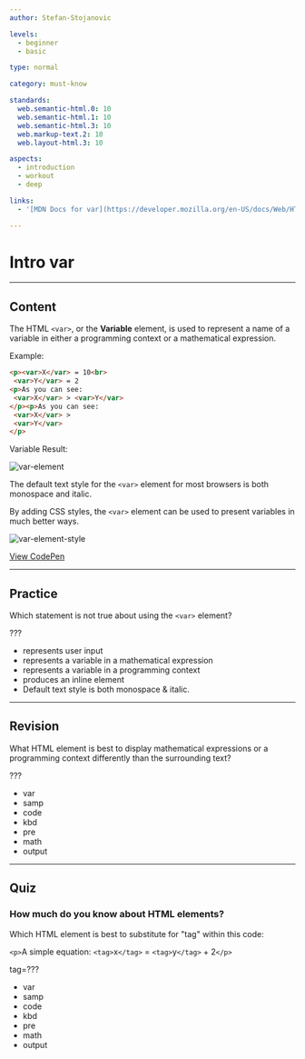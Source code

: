 ```yaml
---
author: Stefan-Stojanovic

levels:
  - beginner
  - basic

type: normal

category: must-know

standards:
  web.semantic-html.0: 10
  web.semantic-html.1: 10
  web.semantic-html.3: 10
  web.markup-text.2: 10
  web.layout-html.3: 10

aspects:
  - introduction
  - workout
  - deep

links:
  - '[MDN Docs for var](https://developer.mozilla.org/en-US/docs/Web/HTML/Element/var){website}'

---
```

# Intro var
---
## Content

The HTML `<var>`, or the **Variable** element, is used to represent a name of a variable in either a programming context or a mathematical expression.

Example:
```html
<p><var>X</var> = 10<br>
 <var>Y</var> = 2
<p>As you can see:
 <var>X</var> > <var>Y</var>
</p><p>As you can see:
 <var>X</var> >
 <var>Y</var>
</p>
```

Variable Result:

![var-element](%3Csvg%20xmlns%3D%22http%3A%2F%2Fwww.w3.org%2F2000%2Fsvg%22%20width%3D%22320%22%20height%3D%22106%22%3E%3Cg%20fill%3D%22none%22%20fill-rule%3D%22evenodd%22%3E%3Crect%20width%3D%22320%22%20height%3D%22106%22%20fill%3D%22%23FFF%22%20rx%3D%229%22%2F%3E%3Cpath%20fill%3D%22%23000%22%20d%3D%22M18.8125%2032.53125c-.40625-.30208-.70573-.67448-.89844-1.11719-.1927-.4427-.21614-.8828-.07031-1.32031.02083-.32292.10156-.63281.24219-.92969.14062-.29687.3125-.58073.51562-.85156a7.1394%207.1394%200%200%201%20.66407-.76563l.67187-.67187c.04167-.125.11458-.23437.21875-.32813.10417-.09375.21615-.18489.33594-.27343.11979-.08854.23958-.1849.35937-.28907.1198-.10416.21615-.22395.28907-.35937-.04167-.14583-.10938-.29167-.20313-.4375-.09375-.14583-.19792-.29167-.3125-.4375a13.27528%2013.27528%200%200%200-.35938-.4375c-.125-.14583-.23958-.29687-.34374-.45313-.01042-.05208-.04948-.0677-.1172-.04687-.0677.02083-.11718.01563-.14843-.01563.02083-.16666-.01302-.34635-.10156-.53906-.08854-.1927-.20573-.35677-.35157-.49218.05209-.125.10157-.28646.14844-.48438.04688-.19792.03386-.41146-.03906-.64063-.01042-.10416.0026-.20312.03906-.29687.03646-.09375.07552-.1823.11719-.26563.04167-.08333.07292-.16406.09375-.24218.02083-.07813.01563-.15886-.01563-.24219.15626-.02083.29948-.01302.4297.02344.1302.03646.25.07812.35937.125.10937.04687.21354.08593.3125.11718.09896.03126.19531.02605.28906-.01562-.02083.0625-.02344.10677-.00781.13281a.17954.17954%200%200%200%20.0625.0625c.02604.01563.05208.02865.07812.03907.02604.01041.03907.03645.03907.07812.19791.0625.41406.19792.64843.40625.23438.20833.46094.4375.67969.6875s.41667.4974.59375.74219c.17708.24479.3073.4349.39063.57031.30208-.1875.6276-.41146.97656-.67188a149.51991%20149.51991%200%200%201%201.07812-.79687c.3698-.27083.7448-.52864%201.125-.77344.38021-.24479.7526-.4401%201.11719-.58593.20833.09375.3724.21354.49219.35937.11979.14583.21875.29948.29687.46094a9.91948%209.91948%200%200%201%20.21875.48437c.06771.16146.15886.30469.27344.42969-.10417.20833-.21354.38281-.32813.52344-.11458.14062-.19791.3099-.25.50781-.26041.10417-.57291.27083-.9375.5-.3125.19792-.70833.46875-1.1875.8125-.47916.34375-1.04687.79687-1.70312%201.35938.15625.17708.28385.34374.38281.5.09896.15625.17969.29166.24219.40624.07292.13542.1302.26042.17188.375.11458.08334.20833.1823.28124.29688a7.84229%207.84229%200%200%201%20.21094.35156c.06771.1198.14323.23177.22657.33594.08333.10417.1927.1875.32812.25.04167.1875.09375.36198.15625.52344s.1224.3203.17969.47656c.05729.15625.10416.3099.14062.46094.03646.15104.04948.30468.03907.46093-.08334.28126-.20834.51563-.375.70313-.16667.1875-.28646.3802-.35938.57813a6.32433%206.32433%200%200%200-.33594.10156c-.10937.03646-.20052.09114-.27343.16406l-1.0625-.75c-.1875-.625-.45834-1.22396-.8125-1.79688-.35417-.57291-.69792-1.0677-1.03126-1.48437-.5.38542-.97916.8125-1.4375%201.28125-.45833.46875-.875.96875-1.25%201.5-.02083.26042-.05208.47656-.09374.64844-.04167.17187-.10938.3151-.20313.42968-.09375.11459-.21354.21355-.35938.29688-.14583.08333-.32812.16667-.54687.25zm22.05469-7.26563h-7.5625v-1.3125h7.5625v1.3125zm0%203.47657h-7.5625v-1.3125h7.5625v1.3125zM52.16406%2032h-1.40625v-8.96094c-.33854.32292-.78255.64583-1.33203.96875-.54948.32292-1.04297.5651-1.48047.72657V23.375c.78646-.3698%201.47396-.8177%202.0625-1.34375.58855-.52604%201.00521-1.03646%201.25-1.53125h.90625V32zm3.60157-5.64844c0-1.35417.13932-2.444.41796-3.26953.27865-.82552.6927-1.46224%201.2422-1.91015C57.97525%2020.72396%2058.66665%2020.5%2059.5%2020.5c.61459%200%201.15364.1237%201.61719.3711.46354.2474.84635.60416%201.14843%201.0703.30209.46615.53907%201.03386.71094%201.70313.17188.66928.25782%201.57161.25782%202.70703%200%201.34376-.13802%202.42838-.41407%203.2539-.27604.82553-.6888%201.46355-1.23828%201.91407-.54948.45052-1.24348.67578-2.08203.67578-1.10417%200-1.97135-.39583-2.60156-1.1875-.75521-.95313-1.13282-2.5052-1.13282-4.65625zm1.4453%200c0%201.88022.22006%203.13151.66016%203.7539.44011.6224.98307.9336%201.62891.9336.64584%200%201.1888-.3125%201.6289-.9375.44011-.625.66016-1.87499.66016-3.75%200-1.88542-.22005-3.13802-.66015-3.75781-.44011-.6198-.98828-.92969-1.64453-.92969-.64584%200-1.16146.27344-1.54688.82032-.48438.69792-.72656%201.98696-.72656%203.86718zm-36.8828%2029.16407c-.91668-.125-1.47396-.60938-1.67188-1.45313l.01563-.17188.14062-.42187a8.78348%208.78348%200%200%201%20.17188-.52344c.0625-.17187.16666-.32552.3125-.46093.03125-.09376.09114-.23698.17968-.4297.08854-.1927.23698-.48176.44532-.86718.16666-.30208.29947-.54167.39843-.71875.09896-.17708.17969-.3125.24219-.40625-.10417-.1875-.25-.3698-.4375-.54688-.16667-.3125-.3099-.61197-.42969-.89843-.11979-.28646-.21093-.54427-.27343-.77344-.01042-.25-.05209-.5052-.125-.76563l-.09376-.40624c-.03125-.13542-.04687-.27605-.04687-.42188-.04167-.07292-.07812-.16667-.10938-.28125l.03126-.1875c.05208-.08333.0651-.19531.03906-.33594-.02604-.14062-.0599-.28385-.10157-.42968-.03125-.13542-.0599-.27865-.08593-.4297-.02604-.15103-.03386-.29947-.02344-.4453.01042-.14584.04948-.28646.11719-.42188.0677-.13542.1849-.25.35156-.34375l.15625-.10938.15625.09376c.11458.07291.22396.13541.32813.1875l.3125.15624c.125.0625.25.1276.375.19532.125.0677.26041.14323.40624.22656l.15626.10938-.01563.17187c0%20.02083.0052.04687.01563.07813.01041.03125.02604.05729.04687.07812l.17188.04688.01562.21874v.1875c0%20.09376.0052.15886.01563.19532.01041.03646.03124.07552.0625.11718l.07812.20313c0%20.1875.01562.35417.04688.5a6.70985%206.70985%200%200%200%20.10937.4375%203.32603%203.32603%200%200%201%20.125.44531c.03125.15104.03646.3151.01563.49219.0625-.03125.125-.07812.1875-.14063.02083-.02083.04427-.04166.0703-.0625.02605-.02083.0547-.04166.08594-.0625l1.09376-1.48437-.03126-.1875.39063-.375a4.79142%204.79142%200%200%200%20.29688-.25781c.09375-.08854.17187-.1901.23437-.30469l.09375-.14063c.46875-.625%201.07291-1.01041%201.8125-1.15624l.26563-.0625.07812.25c.05208.14583.15365.27343.30469.3828.15104.10938.3151.21615.49218.32032l.17188.10938c.0625.125.09375.21874.09375.28124s-.0052.11459-.01563.15626l.07813.20312c-.11458.30208-.23958.51823-.375.64844a5.60175%205.60175%200%200%201-.42188.36718c-.11458.09376-.21874.1875-.3125.28126-.09375.09375-.16666.19791-.21874.3125l-.125.15624c-.26042.13542-.42709.33334-.5.59376l-.0625.21874h-.23438c-.01042%200-.03646.02344-.07813.07032-.04166.04687-.10416.15885-.1875.33593-.09375.125-.15885.20573-.1953.2422l-.08594.08593a7.0121%207.0121%200%200%200-.0547.14063c-.01562.04166-.03385.09374-.05468.15624l-.09375.125c-.09375.08334-.16146.16407-.20313.2422-.04166.07812-.08854.16926-.14062.27343-.04167.09375-.08854.1901-.14063.28906-.05208.09896-.125.19531-.21874.28907l.03124.17187-.125.10938c-.08333.07291-.15624.16406-.21874.27343-.0625.10938-.125.22136-.1875.33594-.0625.125-.13021.25-.20313.375-.07292.125-.16667.23958-.28125.34375-.07292.1875-.13802.33333-.19531.4375-.0573.10417-.15365.22917-.28907.375-.125.5-.42187%201.03646-.89062%201.60938-.01042.11458-.04427.22656-.10156.33593-.0573.10938-.11719.21094-.17969.30469a3.47114%203.47114%200%200%201-.07031.13281c-.02604.04688-.04427.08073-.05469.10157l-.04688.17187c-.0625.11458-.1276.20833-.1953.28125-.06772.07292-.13282.14062-.19532.20313-.03125.02083-.0599.04687-.08594.07812-.02604.03125-.04948.0573-.07031.07813l-.26563.09374zm18.46093-7.25h-7.5625v-1.3125h7.5625v1.3125zm0%203.47656h-7.5625v-1.3125h7.5625v1.3125zm13.39063%201.90625V55h-7.57032c-.01041-.33854.04428-.66406.16407-.97656.1927-.51563.5013-1.02344.92578-1.52344.42448-.5%201.03776-1.07812%201.83984-1.73438%201.2448-1.02083%202.08594-1.82942%202.52344-2.42578.4375-.59635.65625-1.16015.65625-1.6914%200-.5573-.19922-1.02734-.59766-1.41016-.39844-.38281-.91796-.57422-1.55859-.57422-.67709%200-1.21875.20313-1.625.60938s-.61198.96874-.61719%201.6875L44.875%2046.8125c.09896-1.07813.47135-1.89974%201.11719-2.46484.64583-.56511%201.51301-.84766%202.60156-.84766%201.09896%200%201.96875.30468%202.60938.91406.64062.60938.96093%201.36458.96093%202.26563%200%20.45833-.09375.90885-.28125%201.35156-.1875.44271-.4987.90885-.9336%201.39844-.43489.48958-1.15754%201.16145-2.16796%202.01562-.84375.70834-1.38542%201.1888-1.625%201.4414-.23958.25261-.4375.50652-.59375.76173h5.61719zM17.97656%2095L22.375%2083.54687h1.63281L28.69531%2095h-1.72656l-1.33594-3.46875h-4.78906L19.58594%2095h-1.60938zm3.30469-4.70313h3.88281L23.96875%2087.125c-.36459-.96355-.63542-1.7552-.8125-2.375-.14583.73438-.35156%201.46354-.61719%202.1875l-1.25781%203.35938zm7.88281%202.22657l1.39063-.21875c.07812.5573.29557.98437.65234%201.28125.35677.29687.85547.44531%201.4961.44531.64583%200%201.125-.1315%201.4375-.39453.3125-.26302.46874-.57161.46874-.92578%200-.31771-.13801-.56771-.41406-.75-.1927-.125-.67187-.28386-1.4375-.47656-1.03125-.26042-1.74609-.48568-2.14453-.67579-.39844-.1901-.70052-.45312-.90625-.78906-.20573-.33594-.3086-.70703-.3086-1.11328%200-.3698.08464-.71224.25391-1.02734.16928-.31511.39974-.57683.69141-.78516.21875-.16146.51693-.29818.89453-.41016.3776-.11198.78255-.16796%201.21485-.16796.65104%200%201.22265.09374%201.71484.28124.49219.1875.85547.44141%201.08984.76172.23438.32032.39584.7487.48438%201.28516l-1.375.1875c-.0625-.42709-.2435-.76042-.54297-1-.29948-.23958-.72265-.35938-1.26953-.35938-.64584%200-1.10677.10677-1.38282.32032-.27604.21354-.41406.46354-.41406.75%200%20.18229.0573.34635.17188.49219.11458.15104.29427.27604.53906.375.14063.05208.55468.17187%201.24219.35937.9948.26563%201.6888.48307%202.08203.65234.39323.16928.70182.41537.92578.73829.22396.32291.33594.72395.33594%201.20312%200%20.46875-.13672.91015-.41016%201.32422-.27344.41406-.66796.73437-1.1836.96094-.51562.22656-1.09895.33984-1.75.33984-1.07812%200-1.89973-.22396-2.46484-.67188-.5651-.44791-.92578-1.11197-1.08203-1.99218zm12.94532%205.67187l-.15626-1.32031c.3073.08333.57552.125.8047.125.3125%200%20.5625-.05208.75-.15625s.34114-.25.46093-.4375c.08854-.14063.23177-.48958.42969-1.04688.02604-.07812.0677-.1927.125-.34374l-3.14844-8.3125h1.51563l1.72656%204.80468c.22396.60938.42448%201.25.60156%201.92188.16146-.64584.35417-1.27604.57813-1.89063l1.77343-4.83594h1.40625l-3.15625%208.4375c-.33854.91147-.60156%201.53907-.78906%201.88282-.25.46354-.53646.80338-.85938%201.01953-.32291.21615-.70833.32422-1.15624.32422-.27084%200-.57292-.0573-.90626-.17188zm7.53906-7.34375c0-1.53646.42708-2.67447%201.28125-3.41406.71354-.61459%201.58333-.92188%202.60937-.92188%201.14063%200%202.07292.3737%202.79688%201.1211.72396.7474%201.08593%201.77994%201.08593%203.09766%200%201.0677-.16015%201.90754-.48046%202.51953-.32032.61198-.78646%201.08723-1.39844%201.42578-.61198.33854-1.27995.50781-2.0039.50781-1.16147%200-2.10026-.3724-2.81641-1.11719-.71615-.7448-1.07422-1.8177-1.07422-3.21875zm1.44531%200c0%201.0625.23177%201.85807.69531%202.38672.46355.52865%201.04687.79297%201.75.79297.69792%200%201.27865-.26562%201.74219-.79688.46354-.53125.69531-1.34114.69531-2.42968%200-1.02605-.23307-1.80339-.69922-2.33203-.46614-.52865-1.04557-.79297-1.73828-.79297-.70313%200-1.28645.26302-1.75.78906-.46354.52604-.69531%201.3203-.69531%202.38281zM64.50781%2095v-1.21875c-.64583.9375-1.52343%201.40625-2.63281%201.40625-.48959%200-.94661-.09375-1.3711-.28125-.42448-.1875-.73958-.42318-.9453-.70703-.20574-.28386-.35027-.63151-.4336-1.04297-.0573-.27604-.08594-.71354-.08594-1.3125v-5.14063h1.40625v4.60157c0%20.73438.02865%201.22916.08594%201.48437.08854.3698.27604.66016.5625.8711.28646.21093.64062.3164%201.0625.3164.42188%200%20.8177-.10807%201.1875-.32422.3698-.21614.63151-.51041.78516-.8828.15364-.3724.23046-.91277.23046-1.6211v-4.44531h1.40626V95H64.5078zm13.32031-3.03906l1.38282.17969c-.15104.95312-.53776%201.69921-1.16016%202.23828-.6224.53906-1.38671.80859-2.29297.80859-1.13542%200-2.04817-.37109-2.73828-1.11328-.6901-.7422-1.03516-1.80598-1.03516-3.1914%200-.89585.14844-1.6797.44532-2.35157.29687-.67188.7487-1.17578%201.35547-1.51172.60677-.33594%201.26692-.5039%201.98046-.5039.90105%200%201.63802.22786%202.21094.68359.57292.45573.9401%201.10286%201.10156%201.9414l-1.36718.21094c-.13021-.5573-.36068-.97656-.6914-1.25781-.33074-.28125-.73048-.42188-1.19923-.42188-.70833%200-1.28385.2539-1.72656.76172-.44271.50782-.66406%201.3112-.66406%202.41016%200%201.11459.21354%201.92448.64062%202.42969.42709.5052.98437.75781%201.67188.75781.55208%200%201.01302-.16927%201.38281-.50781.3698-.33855.60417-.85937.70313-1.5625zm8%202.01562c-.52083.44271-1.02213.75521-1.5039.9375-.48177.1823-.9987.27344-1.55078.27344-.91147%200-1.61198-.22265-2.10156-.66797-.4896-.44531-.73438-1.01432-.73438-1.70703%200-.40625.09245-.77734.27734-1.11328.1849-.33594.42709-.60547.72657-.8086.29948-.20312.63671-.35677%201.01171-.46093.27605-.07292.69271-.14323%201.25-.21094%201.13543-.13542%201.97136-.29687%202.50782-.48438.0052-.1927.00781-.3151.00781-.36718%200-.57292-.13281-.97656-.39844-1.21094-.35937-.31771-.89322-.47656-1.60156-.47656-.66146%200-1.14974.11588-1.46484.34765-.31511.23178-.54818.64193-.69922%201.23047l-1.375-.1875c.125-.58854.33073-1.0638.61719-1.42578.28645-.36198.70051-.64062%201.24218-.83594.54167-.19531%201.16927-.29296%201.88281-.29296.70834%200%201.28386.08333%201.72657.25.4427.16666.76823.3763.97656.6289.20833.2526.35417.57161.4375.95703.04688.23959.07031.67187.07031%201.29688v1.875c0%201.3073.02995%202.13411.08985%202.48047.0599.34635.17838.67838.35546.99609h-1.46874c-.14584-.29167-.23959-.63281-.28126-1.02344zm-.11718-3.14062c-.51042.20833-1.27604.38541-2.29688.53125-.57813.08333-.98698.17708-1.22656.28125-.23958.10416-.42448.2565-.55469.45703-.1302.20052-.19531.42317-.19531.66797%200%20.375.14193.6875.42578.9375.28386.25.69922.375%201.2461.375.54166%200%201.02343-.1185%201.4453-.35547.42188-.23698.73178-.5612.9297-.97266.15104-.3177.22656-.78645.22656-1.40625v-.51562zM89.3125%2095v-8.29688h1.26563v1.1797c.60937-.91147%201.48957-1.3672%202.64062-1.3672.5%200%20.95963.08985%201.3789.26954.41928.17968.73308.41536.94141.70703.20834.29167.35417.63802.4375%201.03906.05209.26042.07813.71614.07813%201.36719V95h-1.40625v-5.04688c0-.57291-.05469-1.0013-.16406-1.28515-.10938-.28386-.30339-.51042-.58204-.67969-.27864-.16927-.60546-.2539-.98046-.2539-.59897%200-1.11589.1901-1.55079.5703-.4349.38022-.65234%201.10156-.65234%202.16407V95H89.3125zm12.78125-2.47656l1.39063-.21875c.07812.5573.29557.98437.65234%201.28125.35677.29687.85546.44531%201.4961.44531.64583%200%201.125-.1315%201.4375-.39453.3125-.26302.46874-.57161.46874-.92578%200-.31771-.13802-.56771-.41406-.75-.1927-.125-.67187-.28386-1.4375-.47656-1.03126-.26042-1.7461-.48568-2.14453-.67579-.39844-.1901-.70052-.45312-.90625-.78906-.20573-.33594-.3086-.70703-.3086-1.11328%200-.3698.08464-.71224.25391-1.02734.16927-.31511.39974-.57683.6914-.78516.21876-.16146.51693-.29818.89454-.41016.3776-.11198.78255-.16796%201.21484-.16796.65105%200%201.22266.09374%201.71485.28124.49219.1875.85546.44141%201.08984.76172.23438.32032.39583.7487.48438%201.28516l-1.375.1875c-.0625-.42709-.2435-.76042-.54297-1-.29948-.23958-.72266-.35938-1.26954-.35938-.64583%200-1.10676.10677-1.3828.32032-.27605.21354-.41407.46354-.41407.75%200%20.18229.0573.34635.17188.49219.11458.15104.29426.27604.53906.375.14062.05208.55468.17187%201.24219.35937.9948.26563%201.6888.48307%202.08203.65234.39323.16928.70182.41537.92578.73829.22396.32291.33594.72395.33594%201.20312%200%20.46875-.13672.91015-.41016%201.32422-.27344.41406-.66797.73437-1.1836.96094-.51562.22656-1.09895.33984-1.75.33984-1.07813%200-1.89973-.22396-2.46484-.67188-.5651-.44791-.92578-1.11197-1.08203-1.99218zm14.24219-.19531l1.45312.17968c-.22917.84897-.65364%201.50781-1.27344%201.97656-.61979.46876-1.41145.70313-2.375.70313-1.21354%200-2.17577-.3737-2.88671-1.1211-.71095-.7474-1.06641-1.79556-1.06641-3.14453%200-1.39584.35937-2.47916%201.07813-3.25.71875-.77083%201.65103-1.15624%202.79687-1.15624%201.10938%200%202.01562.3776%202.71875%201.1328.70313.75522%201.05469%201.8177%201.05469%203.1875%200%20.08334-.0026.20834-.00781.375h-6.1875c.05208.91147.30989%201.60938.77343%202.09376.46355.48437%201.04167.72656%201.73438.72656.51563%200%20.95573-.13542%201.32031-.40625.36459-.27083.65364-.70312.86719-1.29688zm-4.61719-2.27344h4.63281c-.0625-.69792-.23958-1.22135-.53125-1.57031-.44792-.54167-1.02864-.8125-1.74219-.8125-.64583%200-1.1888.21614-1.6289.64843-.4401.4323-.6836%201.01042-.73047%201.73438zm13.51563%202.27344l1.45312.17968c-.22917.84897-.65364%201.50781-1.27344%201.97656-.6198.46876-1.41145.70313-2.375.70313-1.21355%200-2.17578-.3737-2.88672-1.1211-.71094-.7474-1.0664-1.79556-1.0664-3.14453%200-1.39584.35937-2.47916%201.07812-3.25.71876-.77083%201.65104-1.15624%202.79688-1.15624%201.10938%200%202.01562.3776%202.71875%201.1328.70313.75522%201.05469%201.8177%201.05469%203.1875%200%20.08334-.0026.20834-.00782.375h-6.1875c.05209.91147.3099%201.60938.77344%202.09376.46354.48437%201.04166.72656%201.73438.72656.51562%200%20.95572-.13542%201.3203-.40625.3646-.27083.65365-.70312.8672-1.29688zm-4.6172-2.27344H125.25c-.0625-.69792-.23958-1.22135-.53125-1.57031-.44792-.54167-1.02864-.8125-1.74219-.8125-.64583%200-1.1888.21614-1.6289.64843-.44011.4323-.6836%201.01042-.73047%201.73438zm8.22657-1.75v-1.60156h1.60156v1.60156h-1.60156zm0%206.69531v-1.60156h1.60156V95h-1.60156zm8.25781.53125c-.40625-.30208-.70573-.67448-.89844-1.11719-.1927-.4427-.21614-.8828-.0703-1.32031.02083-.32292.10155-.63281.24218-.92969.14063-.29687.3125-.58073.51563-.85156a7.13935%207.13935%200%200%201%20.66406-.76563l.67187-.67187c.04167-.125.11459-.23437.21875-.32813.10417-.09375.21615-.18489.33594-.27343.1198-.08854.23958-.1849.35938-.28906.11979-.10417.21614-.22396.28906-.35938-.04167-.14583-.10938-.29167-.20313-.4375-.09375-.14583-.19791-.29167-.3125-.4375a13.27486%2013.27486%200%200%200-.35937-.4375c-.125-.14583-.23959-.29687-.34375-.45313-.01042-.05208-.04948-.0677-.11719-.04687-.0677.02083-.11719.01563-.14844-.01563.02084-.16666-.01302-.34635-.10156-.53906-.08854-.1927-.20573-.35677-.35156-.49219.05208-.125.10156-.28645.14844-.48437.04687-.19792.03385-.41146-.03907-.64063-.01041-.10416.0026-.20312.03906-.29687.03646-.09375.07553-.1823.1172-.26563.04166-.08333.0729-.16406.09374-.24218.02084-.07813.01563-.15886-.01562-.24219.15625-.02083.29948-.01302.42969.02344.1302.03646.25.07812.35937.125.10938.04687.21354.08593.3125.11719.09896.03125.19531.02604.28906-.01563-.02083.0625-.02344.10677-.00781.13281a.17954.17954%200%200%200%20.0625.0625c.02604.01563.05208.02865.07813.03906.02604.01042.03906.03646.03906.07813.19791.0625.41406.19792.64844.40625.23437.20833.46093.4375.67968.6875.21875.25.41667.4974.59375.74219.17709.24479.3073.4349.39063.57031.30208-.1875.6276-.41146.97656-.67188a149.5066%20149.5066%200%200%201%201.07813-.79687c.36979-.27083.74479-.52864%201.125-.77344.3802-.24479.7526-.4401%201.11718-.58594.20834.09376.3724.21355.49219.35938.1198.14583.21875.29948.29688.46094a9.92015%209.92015%200%200%201%20.21875.48437c.0677.16146.15885.30469.27343.42969-.10416.20833-.21354.38281-.32812.52344-.11459.14062-.19792.3099-.25.50781-.26042.10417-.57292.27083-.9375.5-.3125.19792-.70833.46875-1.1875.8125s-1.04687.79687-1.70313%201.35938c.15625.17708.28386.34374.38281.5.09896.15625.1797.29166.2422.40624.07291.13542.1302.26042.17187.375.11458.08334.20833.1823.28125.29688a7.84256%207.84256%200%200%201%20.21094.35156c.0677.1198.14322.23177.22656.33594.08333.10417.1927.1875.32812.25.04167.1875.09375.36198.15625.52344s.1224.3203.17969.47656c.0573.15625.10417.3099.14063.46094.03645.15104.04947.30468.03906.46094-.08334.28125-.20834.51562-.375.70312-.16667.1875-.28646.3802-.35938.57813a6.3247%206.3247%200%200%200-.33594.10156c-.10937.03646-.20052.09114-.27343.16406l-1.0625-.75c-.1875-.625-.45833-1.22396-.8125-1.79688-.35417-.57291-.69792-1.0677-1.03125-1.48437-.5.38542-.97917.8125-1.4375%201.28125-.45834.46875-.875.96875-1.25%201.5-.02084.26042-.05209.47656-.09375.64844-.04167.17187-.10938.3151-.20313.42969-.09375.11458-.21354.21354-.35937.29687-.14584.08333-.32813.16667-.54688.25zm22.0625-5.53906l-7.58594%203.24219v-1.39844l6.00782-2.49219-6.00781-2.46875v-1.39844l7.58593%203.20313v1.3125zm7.65625%205.52344c-.91667-.125-1.47396-.60938-1.67187-1.45313l.01562-.17188.14063-.42187a8.78254%208.78254%200%200%201%20.17187-.52344c.0625-.17187.16667-.32552.3125-.46094.03125-.09375.09115-.23697.17969-.42968.08854-.19271.23698-.48177.44531-.86719.16667-.30208.29948-.54167.39844-.71875.09896-.17708.17969-.3125.24219-.40625-.10417-.1875-.25-.3698-.4375-.54688-.16667-.3125-.3099-.61197-.42969-.89843-.1198-.28646-.21094-.54427-.27344-.77344-.01041-.25-.05208-.5052-.125-.76563l-.09375-.40624c-.03125-.13542-.04687-.27605-.04687-.42188-.04167-.07292-.07813-.16667-.10938-.28125l.03125-.1875c.05209-.08333.0651-.19531.03906-.33594-.02604-.14062-.0599-.28385-.10156-.42969-.03125-.13541-.0599-.27864-.08594-.42968s-.03385-.29948-.02343-.44531c.01041-.14584.04948-.28646.11719-.42188.0677-.13542.18489-.25.35156-.34375l.15625-.10938.15625.09376c.11458.07291.22396.13541.32812.1875l.3125.15624c.125.0625.25.1276.375.19532.125.0677.26042.14323.40625.22656l.15625.10938-.01562.17187c0%20.02083.0052.04687.01562.07813.01042.03125.02604.05729.04688.07812l.17187.04688.01563.21874v.1875c0%20.09376.0052.15886.01562.19532.01042.03646.03125.07552.0625.11719l.07813.20312c0%20.1875.01562.35417.04687.5a6.70966%206.70966%200%200%200%20.10938.4375%203.32624%203.32624%200%200%201%20.125.44531c.03125.15104.03646.3151.01562.49219.0625-.03125.125-.07812.1875-.14063.02084-.02083.04427-.04166.07031-.0625.02605-.02083.0547-.04166.08594-.0625l1.09375-1.48437-.03125-.1875.39063-.375c.10416-.08333.20312-.16927.29687-.25781.09375-.08854.17188-.1901.23438-.30469l.09375-.14063c.46875-.625%201.07291-1.01041%201.8125-1.15624l.26562-.0625.07813.25c.05208.14583.15364.27343.30469.3828.15104.10938.3151.21615.49218.32032l.17188.10938c.0625.125.09375.21874.09375.28124s-.00521.11459-.01563.15626l.07813.20312c-.11459.30208-.23959.51823-.375.64844a5.6019%205.6019%200%200%201-.42188.36719c-.11458.09375-.21875.1875-.3125.28124-.09375.09376-.16666.19792-.21875.3125l-.125.15626c-.26041.13541-.42708.33333-.5.59374l-.0625.21876h-.23437c-.01042%200-.03646.02343-.07813.0703-.04166.04688-.10416.15886-.1875.33594-.09375.125-.15885.20573-.19531.2422l-.08594.08593a7.0081%207.0081%200%200%200-.05469.14063c-.01562.04166-.03385.09374-.05468.15624l-.09375.125c-.09375.08334-.16146.16407-.20313.2422-.04166.07812-.08854.16926-.14062.27343-.04167.09375-.08854.1901-.14063.28906-.05208.09896-.125.19531-.21875.28906l.03125.17188-.125.10938c-.08333.07291-.15625.16406-.21875.27343-.0625.10938-.125.22136-.1875.33594-.0625.125-.1302.25-.20312.375-.07292.125-.16667.23958-.28125.34375-.07292.1875-.13802.33333-.19531.4375-.0573.10417-.15365.22917-.28907.375-.125.5-.42187%201.03646-.89062%201.60938-.01042.11458-.04427.22656-.10156.33593-.0573.10938-.1172.21094-.1797.30469a3.47175%203.47175%200%200%201-.0703.13281c-.02605.04688-.04428.08073-.0547.10156l-.04687.17188c-.0625.11458-.1276.20833-.19531.28125-.0677.07292-.13281.14062-.19531.20313-.03125.02083-.0599.04687-.08594.07812-.02604.03125-.04948.0573-.07031.07813l-.26563.09374z%22%2F%3E%3C%2Fg%3E%3C%2Fsvg%3E)

The default text style for the `<var>` element for most browsers is both monospace and italic.

By adding CSS styles, the `<var>` element can be used to present variables in much better ways.

![var-element-style](%3Csvg%20xmlns%3D%22http%3A%2F%2Fwww.w3.org%2F2000%2Fsvg%22%20width%3D%22320%22%20height%3D%22106%22%3E%3Cg%20fill%3D%22none%22%20fill-rule%3D%22evenodd%22%3E%3Crect%20width%3D%22320%22%20height%3D%22106%22%20fill%3D%22%23FFF%22%20rx%3D%229%22%2F%3E%3Cpath%20fill%3D%22%23000%22%20d%3D%22M18.8125%2032.53125c-.40625-.30208-.70573-.67448-.89844-1.11719-.1927-.4427-.21614-.8828-.07031-1.32031.02083-.32292.10156-.63281.24219-.92969.14062-.29687.3125-.58073.51562-.85156a7.1394%207.1394%200%200%201%20.66407-.76563l.67187-.67187c.04167-.125.11458-.23437.21875-.32813.10417-.09375.21615-.18489.33594-.27343.11979-.08854.23958-.1849.35937-.28907.1198-.10416.21615-.22395.28907-.35937-.04167-.14583-.10938-.29167-.20313-.4375-.09375-.14583-.19792-.29167-.3125-.4375a13.27528%2013.27528%200%200%200-.35938-.4375c-.125-.14583-.23958-.29687-.34374-.45313-.01042-.05208-.04948-.0677-.1172-.04687-.0677.02083-.11718.01563-.14843-.01563.02083-.16666-.01302-.34635-.10156-.53906-.08854-.1927-.20573-.35677-.35157-.49218.05209-.125.10157-.28646.14844-.48438.04688-.19792.03386-.41146-.03906-.64063-.01042-.10416.0026-.20312.03906-.29687.03646-.09375.07552-.1823.11719-.26563.04167-.08333.07292-.16406.09375-.24218.02083-.07813.01563-.15886-.01563-.24219.15626-.02083.29948-.01302.4297.02344.1302.03646.25.07812.35937.125.10937.04687.21354.08593.3125.11718.09896.03126.19531.02605.28906-.01562-.02083.0625-.02344.10677-.00781.13281a.17954.17954%200%200%200%20.0625.0625c.02604.01563.05208.02865.07812.03907.02604.01041.03907.03645.03907.07812.19791.0625.41406.19792.64843.40625.23438.20833.46094.4375.67969.6875s.41667.4974.59375.74219c.17708.24479.3073.4349.39063.57031.30208-.1875.6276-.41146.97656-.67188a149.51991%20149.51991%200%200%201%201.07812-.79687c.3698-.27083.7448-.52864%201.125-.77344.38021-.24479.7526-.4401%201.11719-.58593.20833.09375.3724.21354.49219.35937.11979.14583.21875.29948.29687.46094a9.91948%209.91948%200%200%201%20.21875.48437c.06771.16146.15886.30469.27344.42969-.10417.20833-.21354.38281-.32813.52344-.11458.14062-.19791.3099-.25.50781-.26041.10417-.57291.27083-.9375.5-.3125.19792-.70833.46875-1.1875.8125-.47916.34375-1.04687.79687-1.70312%201.35938.15625.17708.28385.34374.38281.5.09896.15625.17969.29166.24219.40624.07292.13542.1302.26042.17188.375.11458.08334.20833.1823.28124.29688a7.84229%207.84229%200%200%201%20.21094.35156c.06771.1198.14323.23177.22657.33594.08333.10417.1927.1875.32812.25.04167.1875.09375.36198.15625.52344s.1224.3203.17969.47656c.05729.15625.10416.3099.14062.46094.03646.15104.04948.30468.03907.46093-.08334.28126-.20834.51563-.375.70313-.16667.1875-.28646.3802-.35938.57813a6.32433%206.32433%200%200%200-.33594.10156c-.10937.03646-.20052.09114-.27343.16406l-1.0625-.75c-.1875-.625-.45834-1.22396-.8125-1.79688-.35417-.57291-.69792-1.0677-1.03126-1.48437-.5.38542-.97916.8125-1.4375%201.28125-.45833.46875-.875.96875-1.25%201.5-.02083.26042-.05208.47656-.09374.64844-.04167.17187-.10938.3151-.20313.42968-.09375.11459-.21354.21355-.35938.29688-.14583.08333-.32812.16667-.54687.25zm22.05469-7.26563h-7.5625v-1.3125h7.5625v1.3125zm0%203.47657h-7.5625v-1.3125h7.5625v1.3125zM52.16406%2032h-1.40625v-8.96094c-.33854.32292-.78255.64583-1.33203.96875-.54948.32292-1.04297.5651-1.48047.72657V23.375c.78646-.3698%201.47396-.8177%202.0625-1.34375.58855-.52604%201.00521-1.03646%201.25-1.53125h.90625V32zm3.60157-5.64844c0-1.35417.13932-2.444.41796-3.26953.27865-.82552.6927-1.46224%201.2422-1.91015C57.97525%2020.72396%2058.66665%2020.5%2059.5%2020.5c.61459%200%201.15364.1237%201.61719.3711.46354.2474.84635.60416%201.14843%201.0703.30209.46615.53907%201.03386.71094%201.70313.17188.66928.25782%201.57161.25782%202.70703%200%201.34376-.13802%202.42838-.41407%203.2539-.27604.82553-.6888%201.46355-1.23828%201.91407-.54948.45052-1.24348.67578-2.08203.67578-1.10417%200-1.97135-.39583-2.60156-1.1875-.75521-.95313-1.13282-2.5052-1.13282-4.65625zm1.4453%200c0%201.88022.22006%203.13151.66016%203.7539.44011.6224.98307.9336%201.62891.9336.64584%200%201.1888-.3125%201.6289-.9375.44011-.625.66016-1.87499.66016-3.75%200-1.88542-.22005-3.13802-.66015-3.75781-.44011-.6198-.98828-.92969-1.64453-.92969-.64584%200-1.16146.27344-1.54688.82032-.48438.69792-.72656%201.98696-.72656%203.86718zm-36.8828%2029.16407c-.91668-.125-1.47396-.60938-1.67188-1.45313l.01563-.17188.14062-.42187a8.78348%208.78348%200%200%201%20.17188-.52344c.0625-.17187.16666-.32552.3125-.46093.03125-.09376.09114-.23698.17968-.4297.08854-.1927.23698-.48176.44532-.86718.16666-.30208.29947-.54167.39843-.71875.09896-.17708.17969-.3125.24219-.40625-.10417-.1875-.25-.3698-.4375-.54688-.16667-.3125-.3099-.61197-.42969-.89843-.11979-.28646-.21093-.54427-.27343-.77344-.01042-.25-.05209-.5052-.125-.76563l-.09376-.40624c-.03125-.13542-.04687-.27605-.04687-.42188-.04167-.07292-.07812-.16667-.10938-.28125l.03126-.1875c.05208-.08333.0651-.19531.03906-.33594-.02604-.14062-.0599-.28385-.10157-.42968-.03125-.13542-.0599-.27865-.08593-.4297-.02604-.15103-.03386-.29947-.02344-.4453.01042-.14584.04948-.28646.11719-.42188.0677-.13542.1849-.25.35156-.34375l.15625-.10938.15625.09376c.11458.07291.22396.13541.32813.1875l.3125.15624c.125.0625.25.1276.375.19532.125.0677.26041.14323.40624.22656l.15626.10938-.01563.17187c0%20.02083.0052.04687.01563.07813.01041.03125.02604.05729.04687.07812l.17188.04688.01562.21874v.1875c0%20.09376.0052.15886.01563.19532.01041.03646.03124.07552.0625.11718l.07812.20313c0%20.1875.01562.35417.04688.5a6.70985%206.70985%200%200%200%20.10937.4375%203.32603%203.32603%200%200%201%20.125.44531c.03125.15104.03646.3151.01563.49219.0625-.03125.125-.07812.1875-.14063.02083-.02083.04427-.04166.0703-.0625.02605-.02083.0547-.04166.08594-.0625l1.09376-1.48437-.03126-.1875.39063-.375a4.79142%204.79142%200%200%200%20.29688-.25781c.09375-.08854.17187-.1901.23437-.30469l.09375-.14063c.46875-.625%201.07291-1.01041%201.8125-1.15624l.26563-.0625.07812.25c.05208.14583.15365.27343.30469.3828.15104.10938.3151.21615.49218.32032l.17188.10938c.0625.125.09375.21874.09375.28124s-.0052.11459-.01563.15626l.07813.20312c-.11458.30208-.23958.51823-.375.64844a5.60175%205.60175%200%200%201-.42188.36718c-.11458.09376-.21874.1875-.3125.28126-.09375.09375-.16666.19791-.21874.3125l-.125.15624c-.26042.13542-.42709.33334-.5.59376l-.0625.21874h-.23438c-.01042%200-.03646.02344-.07813.07032-.04166.04687-.10416.15885-.1875.33593-.09375.125-.15885.20573-.1953.2422l-.08594.08593a7.0121%207.0121%200%200%200-.0547.14063c-.01562.04166-.03385.09374-.05468.15624l-.09375.125c-.09375.08334-.16146.16407-.20313.2422-.04166.07812-.08854.16926-.14062.27343-.04167.09375-.08854.1901-.14063.28906-.05208.09896-.125.19531-.21874.28907l.03124.17187-.125.10938c-.08333.07291-.15624.16406-.21874.27343-.0625.10938-.125.22136-.1875.33594-.0625.125-.13021.25-.20313.375-.07292.125-.16667.23958-.28125.34375-.07292.1875-.13802.33333-.19531.4375-.0573.10417-.15365.22917-.28907.375-.125.5-.42187%201.03646-.89062%201.60938-.01042.11458-.04427.22656-.10156.33593-.0573.10938-.11719.21094-.17969.30469a3.47114%203.47114%200%200%201-.07031.13281c-.02604.04688-.04427.08073-.05469.10157l-.04688.17187c-.0625.11458-.1276.20833-.1953.28125-.06772.07292-.13282.14062-.19532.20313-.03125.02083-.0599.04687-.08594.07812-.02604.03125-.04948.0573-.07031.07813l-.26563.09374zm18.46093-7.25h-7.5625v-1.3125h7.5625v1.3125zm0%203.47656h-7.5625v-1.3125h7.5625v1.3125zm13.39063%201.90625V55h-7.57032c-.01041-.33854.04428-.66406.16407-.97656.1927-.51563.5013-1.02344.92578-1.52344.42448-.5%201.03776-1.07812%201.83984-1.73438%201.2448-1.02083%202.08594-1.82942%202.52344-2.42578.4375-.59635.65625-1.16015.65625-1.6914%200-.5573-.19922-1.02734-.59766-1.41016-.39844-.38281-.91796-.57422-1.55859-.57422-.67709%200-1.21875.20313-1.625.60938s-.61198.96874-.61719%201.6875L44.875%2046.8125c.09896-1.07813.47135-1.89974%201.11719-2.46484.64583-.56511%201.51301-.84766%202.60156-.84766%201.09896%200%201.96875.30468%202.60938.91406.64062.60938.96093%201.36458.96093%202.26563%200%20.45833-.09375.90885-.28125%201.35156-.1875.44271-.4987.90885-.9336%201.39844-.43489.48958-1.15754%201.16145-2.16796%202.01562-.84375.70834-1.38542%201.1888-1.625%201.4414-.23958.25261-.4375.50652-.59375.76173h5.61719zM17.97656%2095L22.375%2083.54687h1.63281L28.69531%2095h-1.72656l-1.33594-3.46875h-4.78906L19.58594%2095h-1.60938zm3.30469-4.70313h3.88281L23.96875%2087.125c-.36459-.96355-.63542-1.7552-.8125-2.375-.14583.73438-.35156%201.46354-.61719%202.1875l-1.25781%203.35938zm7.88281%202.22657l1.39063-.21875c.07812.5573.29557.98437.65234%201.28125.35677.29687.85547.44531%201.4961.44531.64583%200%201.125-.1315%201.4375-.39453.3125-.26302.46874-.57161.46874-.92578%200-.31771-.13801-.56771-.41406-.75-.1927-.125-.67187-.28386-1.4375-.47656-1.03125-.26042-1.74609-.48568-2.14453-.67579-.39844-.1901-.70052-.45312-.90625-.78906-.20573-.33594-.3086-.70703-.3086-1.11328%200-.3698.08464-.71224.25391-1.02734.16928-.31511.39974-.57683.69141-.78516.21875-.16146.51693-.29818.89453-.41016.3776-.11198.78255-.16796%201.21485-.16796.65104%200%201.22265.09374%201.71484.28124.49219.1875.85547.44141%201.08984.76172.23438.32032.39584.7487.48438%201.28516l-1.375.1875c-.0625-.42709-.2435-.76042-.54297-1-.29948-.23958-.72265-.35938-1.26953-.35938-.64584%200-1.10677.10677-1.38282.32032-.27604.21354-.41406.46354-.41406.75%200%20.18229.0573.34635.17188.49219.11458.15104.29427.27604.53906.375.14063.05208.55468.17187%201.24219.35937.9948.26563%201.6888.48307%202.08203.65234.39323.16928.70182.41537.92578.73829.22396.32291.33594.72395.33594%201.20312%200%20.46875-.13672.91015-.41016%201.32422-.27344.41406-.66796.73437-1.1836.96094-.51562.22656-1.09895.33984-1.75.33984-1.07812%200-1.89973-.22396-2.46484-.67188-.5651-.44791-.92578-1.11197-1.08203-1.99218zm12.94532%205.67187l-.15626-1.32031c.3073.08333.57552.125.8047.125.3125%200%20.5625-.05208.75-.15625s.34114-.25.46093-.4375c.08854-.14063.23177-.48958.42969-1.04688.02604-.07812.0677-.1927.125-.34374l-3.14844-8.3125h1.51563l1.72656%204.80468c.22396.60938.42448%201.25.60156%201.92188.16146-.64584.35417-1.27604.57813-1.89063l1.77343-4.83594h1.40625l-3.15625%208.4375c-.33854.91147-.60156%201.53907-.78906%201.88282-.25.46354-.53646.80338-.85938%201.01953-.32291.21615-.70833.32422-1.15624.32422-.27084%200-.57292-.0573-.90626-.17188zm7.53906-7.34375c0-1.53646.42708-2.67447%201.28125-3.41406.71354-.61459%201.58333-.92188%202.60937-.92188%201.14063%200%202.07292.3737%202.79688%201.1211.72396.7474%201.08593%201.77994%201.08593%203.09766%200%201.0677-.16015%201.90754-.48046%202.51953-.32032.61198-.78646%201.08723-1.39844%201.42578-.61198.33854-1.27995.50781-2.0039.50781-1.16147%200-2.10026-.3724-2.81641-1.11719-.71615-.7448-1.07422-1.8177-1.07422-3.21875zm1.44531%200c0%201.0625.23177%201.85807.69531%202.38672.46355.52865%201.04687.79297%201.75.79297.69792%200%201.27865-.26562%201.74219-.79688.46354-.53125.69531-1.34114.69531-2.42968%200-1.02605-.23307-1.80339-.69922-2.33203-.46614-.52865-1.04557-.79297-1.73828-.79297-.70313%200-1.28645.26302-1.75.78906-.46354.52604-.69531%201.3203-.69531%202.38281zM64.50781%2095v-1.21875c-.64583.9375-1.52343%201.40625-2.63281%201.40625-.48959%200-.94661-.09375-1.3711-.28125-.42448-.1875-.73958-.42318-.9453-.70703-.20574-.28386-.35027-.63151-.4336-1.04297-.0573-.27604-.08594-.71354-.08594-1.3125v-5.14063h1.40625v4.60157c0%20.73438.02865%201.22916.08594%201.48437.08854.3698.27604.66016.5625.8711.28646.21093.64062.3164%201.0625.3164.42188%200%20.8177-.10807%201.1875-.32422.3698-.21614.63151-.51041.78516-.8828.15364-.3724.23046-.91277.23046-1.6211v-4.44531h1.40626V95H64.5078zm13.32031-3.03906l1.38282.17969c-.15104.95312-.53776%201.69921-1.16016%202.23828-.6224.53906-1.38671.80859-2.29297.80859-1.13542%200-2.04817-.37109-2.73828-1.11328-.6901-.7422-1.03516-1.80598-1.03516-3.1914%200-.89585.14844-1.6797.44532-2.35157.29687-.67188.7487-1.17578%201.35547-1.51172.60677-.33594%201.26692-.5039%201.98046-.5039.90105%200%201.63802.22786%202.21094.68359.57292.45573.9401%201.10286%201.10156%201.9414l-1.36718.21094c-.13021-.5573-.36068-.97656-.6914-1.25781-.33074-.28125-.73048-.42188-1.19923-.42188-.70833%200-1.28385.2539-1.72656.76172-.44271.50782-.66406%201.3112-.66406%202.41016%200%201.11459.21354%201.92448.64062%202.42969.42709.5052.98437.75781%201.67188.75781.55208%200%201.01302-.16927%201.38281-.50781.3698-.33855.60417-.85937.70313-1.5625zm8%202.01562c-.52083.44271-1.02213.75521-1.5039.9375-.48177.1823-.9987.27344-1.55078.27344-.91147%200-1.61198-.22265-2.10156-.66797-.4896-.44531-.73438-1.01432-.73438-1.70703%200-.40625.09245-.77734.27734-1.11328.1849-.33594.42709-.60547.72657-.8086.29948-.20312.63671-.35677%201.01171-.46093.27605-.07292.69271-.14323%201.25-.21094%201.13543-.13542%201.97136-.29687%202.50782-.48438.0052-.1927.00781-.3151.00781-.36718%200-.57292-.13281-.97656-.39844-1.21094-.35937-.31771-.89322-.47656-1.60156-.47656-.66146%200-1.14974.11588-1.46484.34765-.31511.23178-.54818.64193-.69922%201.23047l-1.375-.1875c.125-.58854.33073-1.0638.61719-1.42578.28645-.36198.70051-.64062%201.24218-.83594.54167-.19531%201.16927-.29296%201.88281-.29296.70834%200%201.28386.08333%201.72657.25.4427.16666.76823.3763.97656.6289.20833.2526.35417.57161.4375.95703.04688.23959.07031.67187.07031%201.29688v1.875c0%201.3073.02995%202.13411.08985%202.48047.0599.34635.17838.67838.35546.99609h-1.46874c-.14584-.29167-.23959-.63281-.28126-1.02344zm-.11718-3.14062c-.51042.20833-1.27604.38541-2.29688.53125-.57813.08333-.98698.17708-1.22656.28125-.23958.10416-.42448.2565-.55469.45703-.1302.20052-.19531.42317-.19531.66797%200%20.375.14193.6875.42578.9375.28386.25.69922.375%201.2461.375.54166%200%201.02343-.1185%201.4453-.35547.42188-.23698.73178-.5612.9297-.97266.15104-.3177.22656-.78645.22656-1.40625v-.51562zM89.3125%2095v-8.29688h1.26563v1.1797c.60937-.91147%201.48957-1.3672%202.64062-1.3672.5%200%20.95963.08985%201.3789.26954.41928.17968.73308.41536.94141.70703.20834.29167.35417.63802.4375%201.03906.05209.26042.07813.71614.07813%201.36719V95h-1.40625v-5.04688c0-.57291-.05469-1.0013-.16406-1.28515-.10938-.28386-.30339-.51042-.58204-.67969-.27864-.16927-.60546-.2539-.98046-.2539-.59897%200-1.11589.1901-1.55079.5703-.4349.38022-.65234%201.10156-.65234%202.16407V95H89.3125zm12.78125-2.47656l1.39063-.21875c.07812.5573.29557.98437.65234%201.28125.35677.29687.85546.44531%201.4961.44531.64583%200%201.125-.1315%201.4375-.39453.3125-.26302.46874-.57161.46874-.92578%200-.31771-.13802-.56771-.41406-.75-.1927-.125-.67187-.28386-1.4375-.47656-1.03126-.26042-1.7461-.48568-2.14453-.67579-.39844-.1901-.70052-.45312-.90625-.78906-.20573-.33594-.3086-.70703-.3086-1.11328%200-.3698.08464-.71224.25391-1.02734.16927-.31511.39974-.57683.6914-.78516.21876-.16146.51693-.29818.89454-.41016.3776-.11198.78255-.16796%201.21484-.16796.65105%200%201.22266.09374%201.71485.28124.49219.1875.85546.44141%201.08984.76172.23438.32032.39583.7487.48438%201.28516l-1.375.1875c-.0625-.42709-.2435-.76042-.54297-1-.29948-.23958-.72266-.35938-1.26954-.35938-.64583%200-1.10676.10677-1.3828.32032-.27605.21354-.41407.46354-.41407.75%200%20.18229.0573.34635.17188.49219.11458.15104.29426.27604.53906.375.14062.05208.55468.17187%201.24219.35937.9948.26563%201.6888.48307%202.08203.65234.39323.16928.70182.41537.92578.73829.22396.32291.33594.72395.33594%201.20312%200%20.46875-.13672.91015-.41016%201.32422-.27344.41406-.66797.73437-1.1836.96094-.51562.22656-1.09895.33984-1.75.33984-1.07813%200-1.89973-.22396-2.46484-.67188-.5651-.44791-.92578-1.11197-1.08203-1.99218zm14.24219-.19531l1.45312.17968c-.22917.84897-.65364%201.50781-1.27344%201.97656-.61979.46876-1.41145.70313-2.375.70313-1.21354%200-2.17577-.3737-2.88671-1.1211-.71095-.7474-1.06641-1.79556-1.06641-3.14453%200-1.39584.35937-2.47916%201.07813-3.25.71875-.77083%201.65103-1.15624%202.79687-1.15624%201.10938%200%202.01562.3776%202.71875%201.1328.70313.75522%201.05469%201.8177%201.05469%203.1875%200%20.08334-.0026.20834-.00781.375h-6.1875c.05208.91147.30989%201.60938.77343%202.09376.46355.48437%201.04167.72656%201.73438.72656.51563%200%20.95573-.13542%201.32031-.40625.36459-.27083.65364-.70312.86719-1.29688zm-4.61719-2.27344h4.63281c-.0625-.69792-.23958-1.22135-.53125-1.57031-.44792-.54167-1.02864-.8125-1.74219-.8125-.64583%200-1.1888.21614-1.6289.64843-.4401.4323-.6836%201.01042-.73047%201.73438zm13.51563%202.27344l1.45312.17968c-.22917.84897-.65364%201.50781-1.27344%201.97656-.6198.46876-1.41145.70313-2.375.70313-1.21355%200-2.17578-.3737-2.88672-1.1211-.71094-.7474-1.0664-1.79556-1.0664-3.14453%200-1.39584.35937-2.47916%201.07812-3.25.71876-.77083%201.65104-1.15624%202.79688-1.15624%201.10938%200%202.01562.3776%202.71875%201.1328.70313.75522%201.05469%201.8177%201.05469%203.1875%200%20.08334-.0026.20834-.00782.375h-6.1875c.05209.91147.3099%201.60938.77344%202.09376.46354.48437%201.04166.72656%201.73438.72656.51562%200%20.95572-.13542%201.3203-.40625.3646-.27083.65365-.70312.8672-1.29688zm-4.6172-2.27344H125.25c-.0625-.69792-.23958-1.22135-.53125-1.57031-.44792-.54167-1.02864-.8125-1.74219-.8125-.64583%200-1.1888.21614-1.6289.64843-.44011.4323-.6836%201.01042-.73047%201.73438zm8.22657-1.75v-1.60156h1.60156v1.60156h-1.60156zm0%206.69531v-1.60156h1.60156V95h-1.60156zm8.25781.53125c-.40625-.30208-.70573-.67448-.89844-1.11719-.1927-.4427-.21614-.8828-.0703-1.32031.02083-.32292.10155-.63281.24218-.92969.14063-.29687.3125-.58073.51563-.85156a7.13935%207.13935%200%200%201%20.66406-.76563l.67187-.67187c.04167-.125.11459-.23437.21875-.32813.10417-.09375.21615-.18489.33594-.27343.1198-.08854.23958-.1849.35938-.28906.11979-.10417.21614-.22396.28906-.35938-.04167-.14583-.10938-.29167-.20313-.4375-.09375-.14583-.19791-.29167-.3125-.4375a13.27486%2013.27486%200%200%200-.35937-.4375c-.125-.14583-.23959-.29687-.34375-.45313-.01042-.05208-.04948-.0677-.11719-.04687-.0677.02083-.11719.01563-.14844-.01563.02084-.16666-.01302-.34635-.10156-.53906-.08854-.1927-.20573-.35677-.35156-.49219.05208-.125.10156-.28645.14844-.48437.04687-.19792.03385-.41146-.03907-.64063-.01041-.10416.0026-.20312.03906-.29687.03646-.09375.07553-.1823.1172-.26563.04166-.08333.0729-.16406.09374-.24218.02084-.07813.01563-.15886-.01562-.24219.15625-.02083.29948-.01302.42969.02344.1302.03646.25.07812.35937.125.10938.04687.21354.08593.3125.11719.09896.03125.19531.02604.28906-.01563-.02083.0625-.02344.10677-.00781.13281a.17954.17954%200%200%200%20.0625.0625c.02604.01563.05208.02865.07813.03906.02604.01042.03906.03646.03906.07813.19791.0625.41406.19792.64844.40625.23437.20833.46093.4375.67968.6875.21875.25.41667.4974.59375.74219.17709.24479.3073.4349.39063.57031.30208-.1875.6276-.41146.97656-.67188a149.5066%20149.5066%200%200%201%201.07813-.79687c.36979-.27083.74479-.52864%201.125-.77344.3802-.24479.7526-.4401%201.11718-.58594.20834.09376.3724.21355.49219.35938.1198.14583.21875.29948.29688.46094a9.92015%209.92015%200%200%201%20.21875.48437c.0677.16146.15885.30469.27343.42969-.10416.20833-.21354.38281-.32812.52344-.11459.14062-.19792.3099-.25.50781-.26042.10417-.57292.27083-.9375.5-.3125.19792-.70833.46875-1.1875.8125s-1.04687.79687-1.70313%201.35938c.15625.17708.28386.34374.38281.5.09896.15625.1797.29166.2422.40624.07291.13542.1302.26042.17187.375.11458.08334.20833.1823.28125.29688a7.84256%207.84256%200%200%201%20.21094.35156c.0677.1198.14322.23177.22656.33594.08333.10417.1927.1875.32812.25.04167.1875.09375.36198.15625.52344s.1224.3203.17969.47656c.0573.15625.10417.3099.14063.46094.03645.15104.04947.30468.03906.46094-.08334.28125-.20834.51562-.375.70312-.16667.1875-.28646.3802-.35938.57813a6.3247%206.3247%200%200%200-.33594.10156c-.10937.03646-.20052.09114-.27343.16406l-1.0625-.75c-.1875-.625-.45833-1.22396-.8125-1.79688-.35417-.57291-.69792-1.0677-1.03125-1.48437-.5.38542-.97917.8125-1.4375%201.28125-.45834.46875-.875.96875-1.25%201.5-.02084.26042-.05209.47656-.09375.64844-.04167.17187-.10938.3151-.20313.42969-.09375.11458-.21354.21354-.35937.29687-.14584.08333-.32813.16667-.54688.25zm22.0625-5.53906l-7.58594%203.24219v-1.39844l6.00782-2.49219-6.00781-2.46875v-1.39844l7.58593%203.20313v1.3125zm7.65625%205.52344c-.91667-.125-1.47396-.60938-1.67187-1.45313l.01562-.17188.14063-.42187a8.78254%208.78254%200%200%201%20.17187-.52344c.0625-.17187.16667-.32552.3125-.46094.03125-.09375.09115-.23697.17969-.42968.08854-.19271.23698-.48177.44531-.86719.16667-.30208.29948-.54167.39844-.71875.09896-.17708.17969-.3125.24219-.40625-.10417-.1875-.25-.3698-.4375-.54688-.16667-.3125-.3099-.61197-.42969-.89843-.1198-.28646-.21094-.54427-.27344-.77344-.01041-.25-.05208-.5052-.125-.76563l-.09375-.40624c-.03125-.13542-.04687-.27605-.04687-.42188-.04167-.07292-.07813-.16667-.10938-.28125l.03125-.1875c.05209-.08333.0651-.19531.03906-.33594-.02604-.14062-.0599-.28385-.10156-.42969-.03125-.13541-.0599-.27864-.08594-.42968s-.03385-.29948-.02343-.44531c.01041-.14584.04948-.28646.11719-.42188.0677-.13542.18489-.25.35156-.34375l.15625-.10938.15625.09376c.11458.07291.22396.13541.32812.1875l.3125.15624c.125.0625.25.1276.375.19532.125.0677.26042.14323.40625.22656l.15625.10938-.01562.17187c0%20.02083.0052.04687.01562.07813.01042.03125.02604.05729.04688.07812l.17187.04688.01563.21874v.1875c0%20.09376.0052.15886.01562.19532.01042.03646.03125.07552.0625.11719l.07813.20312c0%20.1875.01562.35417.04687.5a6.70966%206.70966%200%200%200%20.10938.4375%203.32624%203.32624%200%200%201%20.125.44531c.03125.15104.03646.3151.01562.49219.0625-.03125.125-.07812.1875-.14063.02084-.02083.04427-.04166.07031-.0625.02605-.02083.0547-.04166.08594-.0625l1.09375-1.48437-.03125-.1875.39063-.375c.10416-.08333.20312-.16927.29687-.25781.09375-.08854.17188-.1901.23438-.30469l.09375-.14063c.46875-.625%201.07291-1.01041%201.8125-1.15624l.26562-.0625.07813.25c.05208.14583.15364.27343.30469.3828.15104.10938.3151.21615.49218.32032l.17188.10938c.0625.125.09375.21874.09375.28124s-.00521.11459-.01563.15626l.07813.20312c-.11459.30208-.23959.51823-.375.64844a5.6019%205.6019%200%200%201-.42188.36719c-.11458.09375-.21875.1875-.3125.28124-.09375.09376-.16666.19792-.21875.3125l-.125.15626c-.26041.13541-.42708.33333-.5.59374l-.0625.21876h-.23437c-.01042%200-.03646.02343-.07813.0703-.04166.04688-.10416.15886-.1875.33594-.09375.125-.15885.20573-.19531.2422l-.08594.08593a7.0081%207.0081%200%200%200-.05469.14063c-.01562.04166-.03385.09374-.05468.15624l-.09375.125c-.09375.08334-.16146.16407-.20313.2422-.04166.07812-.08854.16926-.14062.27343-.04167.09375-.08854.1901-.14063.28906-.05208.09896-.125.19531-.21875.28906l.03125.17188-.125.10938c-.08333.07291-.15625.16406-.21875.27343-.0625.10938-.125.22136-.1875.33594-.0625.125-.1302.25-.20312.375-.07292.125-.16667.23958-.28125.34375-.07292.1875-.13802.33333-.19531.4375-.0573.10417-.15365.22917-.28907.375-.125.5-.42187%201.03646-.89062%201.60938-.01042.11458-.04427.22656-.10156.33593-.0573.10938-.1172.21094-.1797.30469a3.47175%203.47175%200%200%201-.0703.13281c-.02605.04688-.04428.08073-.0547.10156l-.04687.17188c-.0625.11458-.1276.20833-.19531.28125-.0677.07292-.13281.14062-.19531.20313-.03125.02083-.0599.04687-.08594.07812-.02604.03125-.04948.0573-.07031.07813l-.26563.09374z%22%2F%3E%3C%2Fg%3E%3C%2Fsvg%3E)

[View CodePen](https://codepen.io/enkidevs/pen/QxZZWR)


---
## Practice

Which statement is not true about using the `<var>` element?

???

* represents user input
* represents a variable in a mathematical expression
* represents a variable in a programming context
* produces an inline element
* Default text style is both monospace & italic.


---
## Revision

What HTML element is best to display mathematical expressions or a programming context differently than the surrounding text?

???

* var
* samp
* code
* kbd
* pre
* math
* output

---
## Quiz

### How much do you know about HTML elements?

Which HTML element is best to substitute for "tag" within this code:

`<p>`A simple equation: `<tag>`x`</tag>` = `<tag>`y`</tag>` + 2`</p>`

tag=???

* var
* samp
* code
* kbd
* pre
* math
* output
